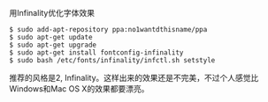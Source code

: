 用Infinality优化字体效果
```
$ sudo add-apt-repository ppa:no1wantdthisname/ppa
$ sudo apt-get update
$ sudo apt-get upgrade
$ sudo apt-get install fontconfig-infinality
$ sudo bash /etc/fonts/infinality/infctl.sh setstyle
```
推荐的风格是2, Infinality。这样出来的效果还是不完美，不过个人感觉比Windows和Mac OS X的效果都要漂亮。
